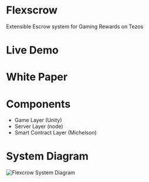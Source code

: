 # Flexscrow
Extensible Escrow system for Gaming Rewards on Tezos

# Live Demo

# White Paper

# Components
- Game Layer (Unity)
- Server Layer (node)
- Smart Contract Layer (Michelson)

# System Diagram

![Flexcrow System Diagram](https://user-images.githubusercontent.com/2120817/205562205-4cee7ab7-5e26-4fc3-954e-34e374fb6fdd.jpg)
